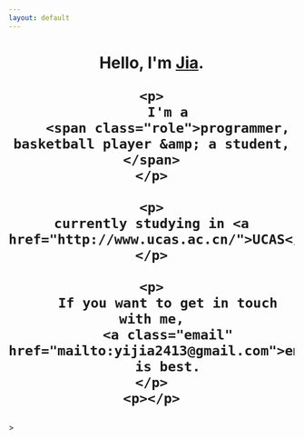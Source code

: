 ```yaml
---
layout: default
---
```


<center>
<h1>
    <p>
        Hello,
        I'm
        <a href="http://yijia.ws/" class="fn url">Jia</a>.
    </p>

    <p>
        I'm a
        <span class="role">programmer, basketball player &amp; a student, </span>
    </p>

    <p>
    currently studying in <a href="http://www.ucas.ac.cn/">UCAS</a>.
    </p>

    <p>
        If you want to get in touch with me,
        <a class="email" href="mailto:yijia2413@gmail.com">email</a>
        is best.
    </p>
    <p></p>
</h1>
</center>>